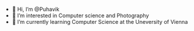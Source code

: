 - 👋 Hi, I’m @Puhavik
- 👀 I’m interested in Computer science and Photography
- 🌱 I’m currently learning Computer Science at the Uneversity of Vienna

<!---
Puhavik/Puhavik is a ✨ special ✨ repository because its `README.md` (this file) appears on your GitHub profile.
You can click the Preview link to take a look at your changes.
--->
